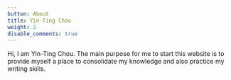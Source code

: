 ```yaml
---
button: About
title: Yin-Ting Chou
weight: 2
disable_comments: true
---
```


Hi, I am Yin-Ting Chou. The main purpose for me to start this website is to provide myself a place to consolidate my knowledge and also practice my writing skills. 











